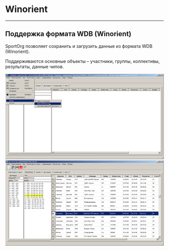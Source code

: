 # Winorient

___

## Поддержка формата WDB (Winorient)

SportOrg позволяет сохранить и загрузить данные из формата WDB (Winorient).

Поддерживаются основные объекты – участники, группы, коллективы, результаты, данные чипов.

![Screenshot](img/83.png)
![Screenshot](img/84.png)